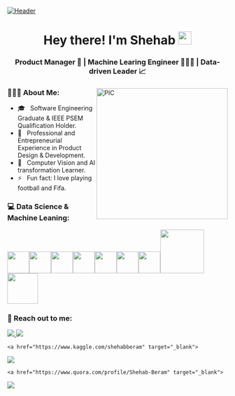 [![Header](https://i.imgur.com/ajdDixn.png "Header")](https://www.linkedin.com/in/shehab-beram/)
<h1 align="center">Hey there! I'm Shehab <span><img src="https://raw.githubusercontent.com/MartinHeinz/MartinHeinz/master/wave.gif" width="30px"></span></h1>
<h3 align="center"> Product Manager 🚀 | Machine Learing Engineer 👨🏻‍💻 | Data-driven Leader 📈</h3>
<div>
<img src="https://i.imgur.com/hx2kQNq.jpg" width = "300px" align="right" alt="PIC" height="300px"/>
<div align="left"> 
  <h3> 👨🏻‍💻 About Me: </h3>
  
  - 🎓 &nbsp; Software Engineering Graduate & IEEE PSEM Qualification Holder.
  - 💼 &nbsp; Professional and Entrepreneurial Experience in Product Design & Development. 
  - 🤖 &nbsp; Computer Vision and AI transformation Learner.
  - ⚡ &nbsp; Fun fact: I love playing football and Fifa.  
</div> 
</div>

<div>
  <h3> 💻 Data Science & Machine Leaning:</h3>
  <p>
   <img src="https://media.giphy.com/media/3rCcV6sC1o2GY/giphy.gif" width="50"><img src="https://media3.giphy.com/media/ln7z2eWriiQAllfVcn/200w.webp" width="50"><img src="https://i.giphy.com/media/LMt9638dO8dftAjtco/200.webp"   width="50"><img src="https://i.giphy.com/media/eNAsjO55tPbgaor7ma/200w.webp" width="50"><img src="https://i.giphy.com/media/IdyAQJVN2kVPNUrojM/200.webp" width="50"><img src="https://media3.giphy.com/media/kdFc8fubgS31b8DsVu/giphy.webp" width="50"><img src="https://media.giphy.com/media/SU2ic3wTfuC6JhD1lA/giphy.gif" width="50"><img src="https://media.giphy.com/media/kH1DBkPNyZPOk0BxrM/giphy.gif" width="100"><img src="https://media.giphy.com/media/SsCYf6DRFJrOpP0IoM/giphy.gif" width="70">
  <p>
</div> 

<div>
  <h3> 🔗 Reach out to me:</h3>
   <a href="mailto:Shehab.beram@hotmail.com">
  <img src="https://img.shields.io/badge/Microsoft_Outlook-0078D4?style=for-the-badge&logo=microsoft-outlook&logoColor=white"/>
   </a>
  
  <a href="https://www.linkedin.com/in/shehab-beram/" target="_blank">
  <img src="https://img.shields.io/badge/LinkedIn-0077B5?style=for-the-badge&logo=linkedin&logoColor=white"/>
   </a>
  
    <a href="https://www.kaggle.com/shehabberam" target="_blank">
  <img src="https://img.shields.io/badge/Kaggle-20BEFF?style=for-the-badge&logo=Kaggle&logoColor=white"/>
   </a>
  
    <a href="https://www.quora.com/profile/Shehab-Beram" target="_blank">
  <img src="https://img.shields.io/badge/Quora-%23B92B27.svg?&style=for-the-badge&logo=Quora&logoColor=white"/>
   </a>
 
</div> 
